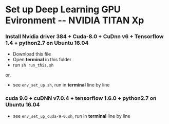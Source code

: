 
# Set up Deep Learning GPU Evironment -- NVIDIA TITAN Xp
### Install Nvidia driver 384 + Cuda-8.0 + CuDnn v6 + Tensorflow 1.4 + python2.7 on Ubuntu 16.04 


- Download this file
- Open **terminal** in this folder
- run `sh run_this.sh`

or,
- see `env_set_up.sh`, run in **terminal** line by line


### cuda 9.0 + cuDNN v7.0.4 + tensorflow 1.6.0 + python2.7 on Ubuntu 16.04 

- see `env_set_up_cuda-9-0.sh`, run in **terminal** line by line
